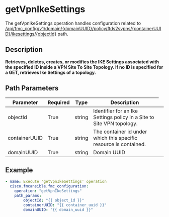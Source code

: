 # getVpnIkeSettings

The getVpnIkeSettings operation handles configuration related to [/api/fmc_config/v1/domain/{domainUUID}/policy/ftds2svpns/{containerUUID}/ikesettings/{objectId}](/paths//api/fmc_config/v1/domain/{domain_uuid}/policy/ftds2svpns/{container_uuid}/ikesettings/{object_id}.md) path.&nbsp;
## Description
**Retrieves, deletes, creates, or modifies the IKE Settings associated with the specified ID inside a VPN Site To Site Topology. If no ID is specified for a GET, retrieves Ike Settings of a topology.**

## Path Parameters
| Parameter | Required | Type | Description |
| --------- | -------- | ---- | ----------- |
| objectId | True | string <td colspan=3> Identifier for an Ike Settings policy in a Site to Site VPN topology. |
| containerUUID | True | string <td colspan=3> The container id under which this specific resource is contained. |
| domainUUID | True | string <td colspan=3> Domain UUID |

## Example
```yaml
- name: Execute 'getVpnIkeSettings' operation
  cisco.fmcansible.fmc_configuration:
    operation: "getVpnIkeSettings"
    path_params:
        objectId: "{{ object_id }}"
        containerUUID: "{{ container_uuid }}"
        domainUUID: "{{ domain_uuid }}"

```